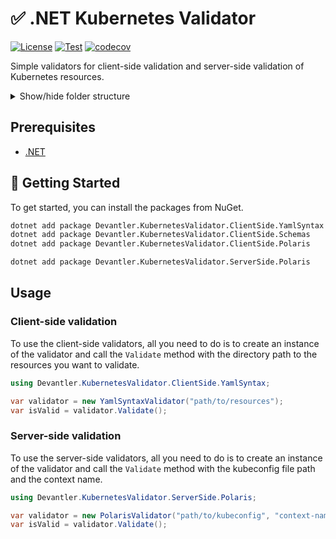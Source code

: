 # ✅ .NET Kubernetes Validator

[![License](https://img.shields.io/badge/License-Apache_2.0-blue.svg)](https://opensource.org/licenses/Apache-2.0)
[![Test](https://github.com/devantler/dotnet-kubernetes-validator/actions/workflows/test.yaml/badge.svg)](https://github.com/devantler/dotnet-kubernetes-validator/actions/workflows/test.yaml)
[![codecov](https://codecov.io/gh/devantler/dotnet-kubernetes-validator/graph/badge.svg?token=RhQPb4fE7z)](https://codecov.io/gh/devantler/dotnet-kubernetes-validator)

Simple validators for client-side validation and server-side validation of Kubernetes resources.

<details>
  <summary>Show/hide folder structure</summary>

<!-- readme-tree start -->
```
.
├── .github
│   └── workflows
├── Devantler.KubernetesValidator.ClientSide.Core
├── Devantler.KubernetesValidator.ClientSide.Polaris
├── Devantler.KubernetesValidator.ClientSide.Polaris.Tests
├── Devantler.KubernetesValidator.ClientSide.Schemas
├── Devantler.KubernetesValidator.ClientSide.Schemas.Tests
│   ├── SchemaValidatorTests
│   └── assets
│       ├── k8s-invalid
│       │   ├── apps
│       │   ├── clusters
│       │   │   └── ksail-default
│       │   │       └── flux-system
│       │   └── infrastructure
│       │       └── controllers
│       └── k8s-valid
│           ├── apps
│           ├── clusters
│           │   └── ksail-default
│           │       └── flux-system
│           └── infrastructure
│               └── controllers
├── Devantler.KubernetesValidator.ClientSide.YamlSyntax
├── Devantler.KubernetesValidator.ClientSide.YamlSyntax.Tests
│   ├── YamlSyntaxValidatorTests
│   └── assets
│       ├── k8s-invalid
│       │   ├── apps
│       │   ├── clusters
│       │   │   └── ksail-default
│       │   │       └── flux-system
│       │   └── infrastructure
│       │       └── controllers
│       └── k8s-valid
│           ├── apps
│           ├── clusters
│           │   └── ksail-default
│           │       └── flux-system
│           └── infrastructure
│               └── controllers
├── Devantler.KubernetesValidator.ServerSide.Core
├── Devantler.KubernetesValidator.ServerSide.Polaris
└── Devantler.KubernetesValidator.ServerSide.Polaris.Tests

44 directories
```
<!-- readme-tree end -->

</details>

## Prerequisites

- [.NET](https://dotnet.microsoft.com/en-us/)

## 🚀 Getting Started

To get started, you can install the packages from NuGet.

```bash
dotnet add package Devantler.KubernetesValidator.ClientSide.YamlSyntax
dotnet add package Devantler.KubernetesValidator.ClientSide.Schemas
dotnet add package Devantler.KubernetesValidator.ClientSide.Polaris

dotnet add package Devantler.KubernetesValidator.ServerSide.Polaris
```

## Usage

### Client-side validation

To use the client-side validators, all you need to do is to create an instance of the validator and call the `Validate` method with the directory path to the resources you want to validate.

```csharp
using Devantler.KubernetesValidator.ClientSide.YamlSyntax;

var validator = new YamlSyntaxValidator("path/to/resources");
var isValid = validator.Validate();
```

### Server-side validation

To use the server-side validators, all you need to do is to create an instance of the validator and call the `Validate` method with the kubeconfig file path and the context name.

```csharp
using Devantler.KubernetesValidator.ServerSide.Polaris;

var validator = new PolarisValidator("path/to/kubeconfig", "context-name");
var isValid = validator.Validate();
```
